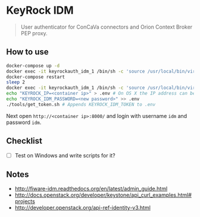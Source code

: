 # KeyRock IDM

> User authenticator for ConCaVa connectors and Orion Context Broker PEP proxy.

## How to use

```bash
docker-compose up -d
docker exec -it keyrockauth_idm_1 /bin/sh -c 'source /usr/local/bin/virtualenvwrapper.sh && workon idm_tools && fab keystone.database_create'
docker-compose restart
sleep 2
docker exec -it keyrockauth_idm_1 /bin/sh -c 'source /usr/local/bin/virtualenvwrapper.sh && workon idm_tools && fab keystone.populate'
echo "KEYROCK_IP=<container ip>" > .env # On OS X the IP address can be found in $DOCKER_HOST
echo "KEYROCK_IDM_PASSWORD=<new password>" >> .env
./tools/get_token.sh # Appends KEYROCK_IDM_TOKEN to .env
```

Next open `http://<container ip>:8000/` and login with username `idm` and password `idm`.

## Checklist

- [ ] Test on Windows and write scripts for it?

## Notes

- http://fiware-idm.readthedocs.org/en/latest/admin_guide.html
- http://docs.openstack.org/developer/keystone/api_curl_examples.html#projects
- http://developer.openstack.org/api-ref-identity-v3.html
